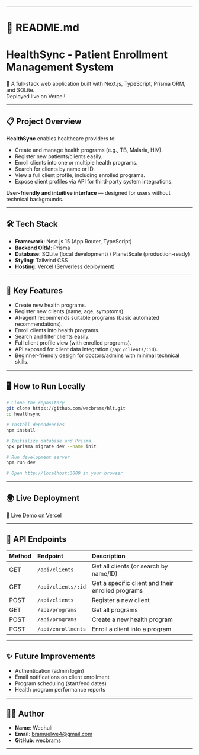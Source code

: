 
---

# 📄 README.md


# HealthSync - Patient Enrollment Management System

🚀 A full-stack web application built with Next.js, TypeScript, Prisma ORM, and SQLite.  
Deployed live on Vercel!

---

## 📋 Project Overview

**HealthSync** enables healthcare providers to:

- Create and manage health programs (e.g., TB, Malaria, HIV).
- Register new patients/clients easily.
- Enroll clients into one or multiple health programs.
- Search for clients by name or ID.
- View a full client profile, including enrolled programs.
- Expose client profiles via API for third-party system integrations.

**User-friendly and intuitive interface** — designed for users without technical backgrounds.

---

## 🛠 Tech Stack

- **Framework**: Next.js 15 (App Router, TypeScript)
- **Backend ORM**: Prisma
- **Database**: SQLite (local development) / PlanetScale (production-ready)
- **Styling**: Tailwind CSS
- **Hosting**: Vercel (Serverless deployment)

---

## 🎯 Key Features

-  Create new health programs.
-  Register new clients (name, age, symptoms).
-  AI-agent recommends suitable programs (basic automated recommendations).
-  Enroll clients into health programs.
-  Search and filter clients easily.
-  Full client profile view (with enrolled programs).
-  API exposed for client data integration (`/api/clients/:id`).
-  Beginner-friendly design for doctors/admins with minimal technical skills.

---

## 🖥️ How to Run Locally

```bash
# Clone the repository
git clone https://github.com/wecbrams/hlt.git
cd healthsync

# Install dependencies
npm install

# Initialize database and Prisma
npx prisma migrate dev --name init

# Run development server
npm run dev

# Open http://localhost:3000 in your browser
```

---

## 🌍 Live Deployment

[🔗 Live Demo on Vercel](https://healthsync-pni5q11rp-wecbramgmailcoms-projects.vercel.app)

---

## 📡 API Endpoints

| Method | Endpoint | Description |
|:-------|:---------|:------------|
| GET | `/api/clients` | Get all clients (or search by name/ID) |
| GET | `/api/clients/:id` | Get a specific client and their enrolled programs |
| POST | `/api/clients` | Register a new client |
| GET | `/api/programs` | Get all programs |
| POST | `/api/programs` | Create a new health program |
| POST | `/api/enrollments` | Enroll a client into a program |

---

## ✨ Future Improvements

- Authentication (admin login)
- Email notifications on client enrollment
- Program scheduling (start/end dates)
- Health program performance reports

---

## 👨‍💻 Author

- **Name**: Wechuli
- **Email**: bramuelwe4@gmail.com
- **GitHub**: [wecbrams](https://github.com/wecbrams)

---
